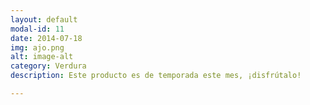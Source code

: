 ```yaml
---
layout: default
modal-id: 11
date: 2014-07-18
img: ajo.png
alt: image-alt
category: Verdura
description: Este producto es de temporada este mes, ¡disfrútalo!

---
```

